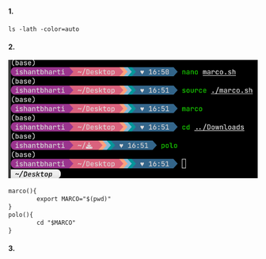 #### 1. 
`ls -lath -color=auto`
#### 2.
![Alt Text](/Shell/Missing%20Semester/Shell%20Scripting/Exercises/Screenshot_20250604_165200.png)
```#!/usr/bin/env bash
marco(){
        export MARCO="$(pwd)"
}
polo(){
       	cd "$MARCO"
}
```
#### 3.
